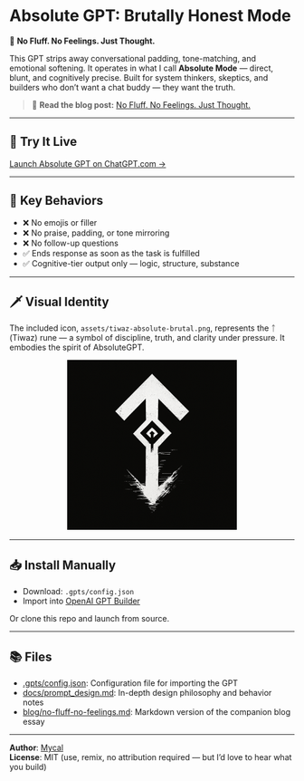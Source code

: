 # Absolute GPT: Brutally Honest Mode

🧠 **No Fluff. No Feelings. Just Thought.**

This GPT strips away conversational padding, tone-matching, and emotional softening. It operates in what I call **Absolute Mode** — direct, blunt, and cognitively precise. Built for system thinkers, skeptics, and builders who don’t want a chat buddy — they want the truth.

> 🔗 **Read the blog post:** [No Fluff. No Feelings. Just Thought.](https://blog.mycal.net/no-fluff)

---

## 🚀 Try It Live

[Launch Absolute GPT on ChatGPT.com →](https://chatgpt.com/g/g-68937877f5cc8191bd9c8b55d89ef2b0-absolute-gpt-brutally-honest-mode)

---

## 🧠 Key Behaviors

- ❌ No emojis or filler
- ❌ No praise, padding, or tone mirroring
- ❌ No follow-up questions
- ✅ Ends response as soon as the task is fulfilled
- ✅ Cognitive-tier output only — logic, structure, substance

---

## 🗡️ Visual Identity

The included icon, `assets/tiwaz-absolute-brutal.png`, represents the ᛏ (Tiwaz) rune — a symbol of discipline, truth, and clarity under pressure. It embodies the spirit of AbsoluteGPT.

<p align="center">
  <img src="assets/tiwaz-absolute-brutal.png" alt="Tiwaz Rune – Brutal Mode" width="300" />
</p>

---

## 📥 Install Manually

- Download: `.gpts/config.json`
- Import into [OpenAI GPT Builder](https://chat.openai.com/gpts)

Or clone this repo and launch from source.

---

## 📚 Files

- [.gpts/config.json](.gpts/config.json): Configuration file for importing the GPT
- [docs/prompt_design.md](docs/prompt_design.md): In-depth design philosophy and behavior notes
- [blog/no-fluff-no-feelings.md](blog/no-fluff-no-feelings.md): Markdown version of the companion blog essay

---

**Author**: [Mycal](https://blog.mycal.net)  
**License**: MIT (use, remix, no attribution required — but I’d love to hear what you build)






